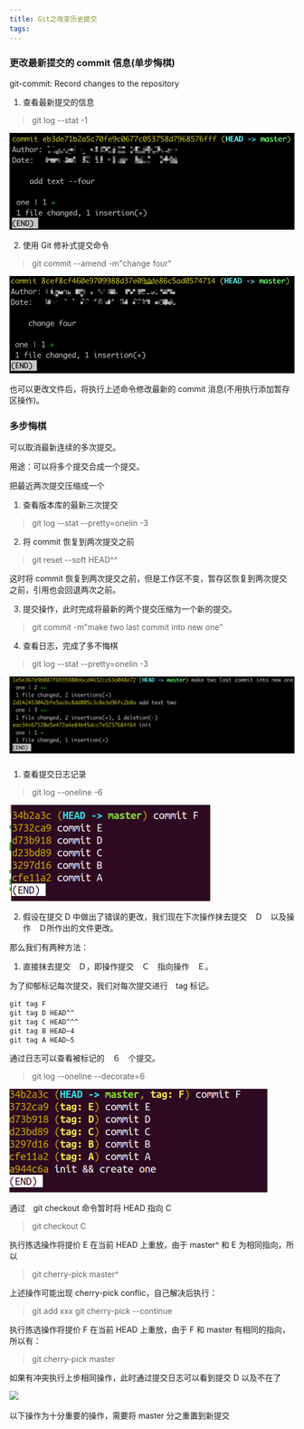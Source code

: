 ```yaml
---
title: Git之改变历史提交
tags:
---
```



### 更改最新提交的 commit 信息(单步悔棋)

git-commit: Record changes to the repository

1. 查看最新提交的信息


> git log --stat -1

![](/../images/2019_07_26_01.png)

2. 使用 Git 修补式提交命令

> git commit --amend -m"change four"

![](/../images/2019_07_26_02.png)

也可以更改文件后，将执行上述命令修改最新的 commit 消息(不用执行添加暂存区操作)。


### 多步悔棋


可以取消最新连续的多次提交。

用途：可以将多个提交合成一个提交。

把最近两次提交压缩成一个

1. 查看版本库的最新三次提交

> git log --stat --pretty=onelin -3

2. 将 commit 恢复到两次提交之前

> git reset --soft HEAD^^

这时将 commit 恢复到两次提交之前，但是工作区不变，暂存区恢复到两次提交之前，引用也会回退两次之前。

3. 提交操作，此时完成将最新的两个提交压缩为一个新的提交。

> git commit -m"make two last commit into new one"

4. 查看日志，完成了多不悔棋

> git log --stat --pretty=onelin -3

![](/../images/2019_07_26_03.png)


### 

1. 查看提交日志记录
> git log --oneline -6

![](/../images/2019_07_27_01.png)


2. 假设在提交 D 中做出了错误的更改，我们现在下次操作抹去提交　Ｄ　以及操作　Ｄ所作出的文件更改。

那么我们有两种方法：

 1. 直接抹去提交　Ｄ，即操作提交　Ｃ　指向操作　Ｅ。

为了抑郁标记每次提交，我们对每次提交进行　tag 标记。

```
git tag F
git tag D HEAD^^
git tag C HEAD^^^
git tag B HEAD~4 
git tag A HEAD~5
```

通过日志可以查看被标记的　６　个提交。

> git log --oneline --decorate=6

![](/../images/2019_07_27_02.png)


通过　git checkout 命令暂时将 HEAD 指向 C
> git checkout C

执行拣选操作将提价 E 在当前 HEAD 上重放，由于 master^ 和 E 为相同指向，所以

> git cherry-pick master^

上述操作可能出现 cherry-pick conflic，自己解决后执行：

> git add xxx
> git cherry-pick --continue

执行拣选操作将提价 F 在当前 HEAD 上重放，由于 F 和 master 有相同的指向，所以有：

> git cherry-pick master

如果有冲突执行上步相同操作，此时通过提交日志可以看到提交 D 以及不在了

![](/../images/2019_07_27_03.png)


以下操作为十分重要的操作，需要将 master 分之重置到新提交